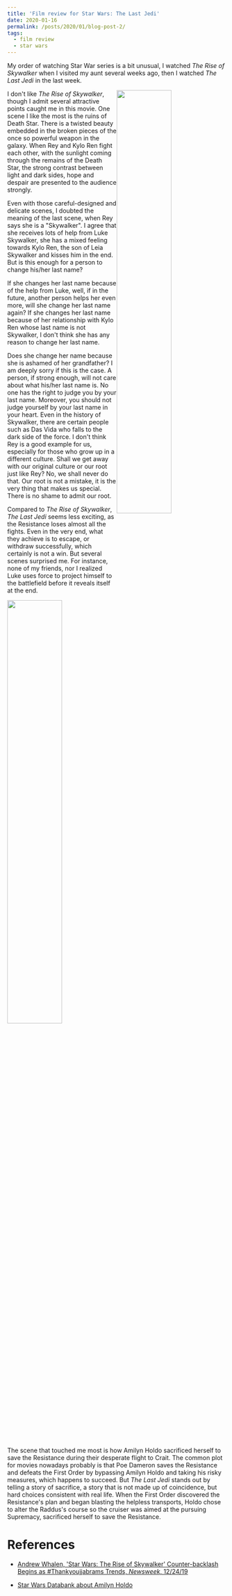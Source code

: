 ```yaml
---
title: 'Film review for Star Wars: The Last Jedi'
date: 2020-01-16
permalink: /posts/2020/01/blog-post-2/
tags:
  - film review
  - star wars
---
```


My order of watching Star War series is a bit unusual, I watched *The Rise of Skywalker* when I visited my aunt several weeks ago, then I watched *The Last Jedi* in the last week.


<img style="float: right;" src='https://d.newsweek.com/en/full/1555911/rey-rise-skywalker-star-wars.webp?w=737&f=dbf255bf70d17f87b9f034df26ab6a8c' width="50%">

I don't like *The Rise of Skywalker*, though I admit several attractive points caught me in this movie. One scene I like the most is the ruins of Death Star. There is a twisted beauty embedded in the broken pieces of the once so powerful weapon in the galaxy. When Rey and Kylo Ren fight each other, with the sunlight coming through the remains of the Death Star, the strong contrast between light and dark sides, hope and despair are presented to the audience strongly. 

Even with those careful-designed and delicate scenes, I doubted the meaning of the last scene, when Rey says she is a "Skywalker". I agree that she receives lots of help from Luke Skywalker, she has a mixed feeling towards Kylo Ren, the son of Leia Skywalker and kisses him in the end. But is this enough for a person to change his/her last name? 

If she changes her last name because of the help from Luke, well, if in the future, another person helps her even more, will she change her last name again? If she changes her last name because of her relationship with Kylo Ren whose last name is not Skywalker, I don't think she has any reason to change her last name. 

Does she change her name because she is ashamed of her grandfather? I am deeply sorry if this is the case. A person, if strong enough, will not care about what his/her last name is. No one has the right to judge you by your last name. Moreover, you should not judge yourself by your last name in your heart. Even in the history of Skywalker, there are certain people such as Das Vida who falls to the dark side of the force. I don't think Rey is a good example for us, especially for those who grow up in a different culture. Shall we get away with our original culture or our root just like Rey? No, we shall never do that. Our root is not a mistake, it is the very thing that makes us special. There is no shame to admit our root.

Compared to *The Rise of Skywalker*, *The Last Jedi* seems less exciting, as the Resistance loses almost all the fights. Even in the very end, what they achieve is to escape, or withdraw successfully, which certainly is not a win. But several scenes surprised me. For instance, none of my friends, nor I realized Luke uses force to project himself to the battlefield before it reveals itself at the end.

<img style="float: right;" src='https://lumiere-a.akamaihd.net/v1/images/ep8-ff-006326_61bcaa03.jpeg?region=0%2C0%2C1280%2C720' width="50%">

The scene that touched me most is how Amilyn Holdo sacrificed herself to save the Resistance during their desperate flight to Crait. The common plot for movies nowadays probably is that Poe Dameron saves the Resistance and defeats the First Order by bypassing Amilyn Holdo and taking his risky measures, which happens to succeed. But *The Last Jedi* stands out by telling a story of sacrifice, a story that is not made up of coincidence, but hard choices consistent with real life. When the First Order discovered the Resistance's plan and began blasting the helpless transports, Holdo chose to alter the Raddus's course so the cruiser was aimed at the pursuing Supremacy, sacrificed herself to save the Resistance.


References
======
* [Andrew Whalen, 'Star Wars: The Rise of Skywalker' Counter-backlash Begins as #Thankyoujjabrams Trends, *Newsweek*, 12/24/19](https://www.newsweek.com/star-wars-rise-skywalker-backlash-thankyoujjabrams-trending-reactions-reviews-1479061)

* [Star Wars Databank about Amilyn Holdo](https://www.starwars.com/databank/amilyn-holdo)
